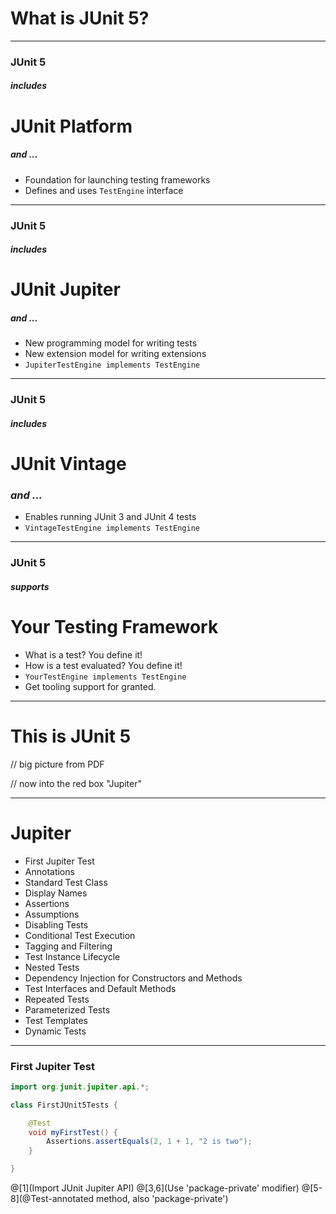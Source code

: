 # What is JUnit 5?

---
 
### JUnit 5
##### includes
# JUnit Platform
##### _and ..._

- Foundation for launching testing frameworks
- Defines and uses `TestEngine` interface

---
 
### JUnit 5
##### includes
# JUnit Jupiter
##### _and ..._

- New programming model for writing tests 
- New extension model for writing extensions
- `JupiterTestEngine implements TestEngine`

---
 
### JUnit 5
##### includes
# JUnit Vintage
### _and ..._


- Enables running JUnit 3 and JUnit 4 tests
- `VintageTestEngine implements TestEngine`

---

### JUnit 5 
##### supports
# Your Testing Framework

- What is a test? You define it!
- How is a test evaluated? You define it!
- `YourTestEngine implements TestEngine`
- Get tooling support for granted.

---

# This is JUnit 5

// big picture from PDF

// now into the red box "Jupiter"

---

# Jupiter

- First Jupiter Test
- Annotations
- Standard Test Class
- Display Names
- Assertions
- Assumptions
- Disabling Tests
- Conditional Test Execution
- Tagging and Filtering
- Test Instance Lifecycle
- Nested Tests
- Dependency Injection for Constructors and Methods
- Test Interfaces and Default Methods
- Repeated Tests
- Parameterized Tests
- Test Templates
- Dynamic Tests

---

### First Jupiter Test

```java
import org.junit.jupiter.api.*;

class FirstJUnit5Tests {

    @Test
    void myFirstTest() {
        Assertions.assertEquals(2, 1 + 1, "2 is two");
    }

}
```

@[1](Import JUnit Jupiter API)
@[3,6](Use 'package-private' modifier)
@[5-8](@Test-annotated method, also 'package-private')